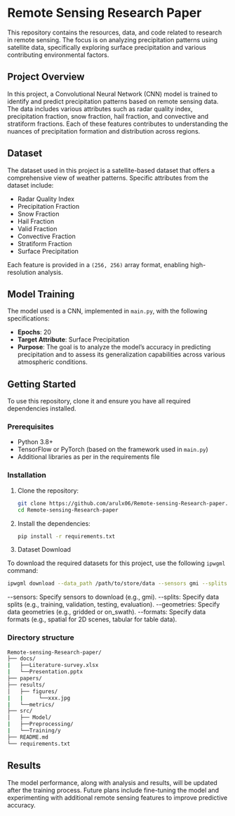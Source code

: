 
# Remote Sensing Research Paper

This repository contains the resources, data, and code related to research in remote sensing. The focus is on analyzing precipitation patterns using satellite data, specifically exploring surface precipitation and various contributing environmental factors.

## Project Overview

In this project, a Convolutional Neural Network (CNN) model is trained to identify and predict precipitation patterns based on remote sensing data. The data includes various attributes such as radar quality index, precipitation fraction, snow fraction, hail fraction, and convective and stratiform fractions. Each of these features contributes to understanding the nuances of precipitation formation and distribution across regions.

## Dataset

The dataset used in this project is a satellite-based dataset that offers a comprehensive view of weather patterns. Specific attributes from the dataset include:
- Radar Quality Index
- Precipitation Fraction
- Snow Fraction
- Hail Fraction
- Valid Fraction
- Convective Fraction
- Stratiform Fraction
- Surface Precipitation

Each feature is provided in a `(256, 256)` array format, enabling high-resolution analysis.

## Model Training

The model used is a CNN, implemented in `main.py`, with the following specifications:
- **Epochs**: 20
- **Target Attribute**: Surface Precipitation
- **Purpose**: The goal is to analyze the model’s accuracy in predicting precipitation and to assess its generalization capabilities across various atmospheric conditions.

## Getting Started

To use this repository, clone it and ensure you have all required dependencies installed.

### Prerequisites

- Python 3.8+
- TensorFlow or PyTorch (based on the framework used in `main.py`)
- Additional libraries as per in the requirements file

### Installation

1. Clone the repository:
   ```bash
   git clone https://github.com/arulx06/Remote-sensing-Research-paper.git
   cd Remote-sensing-Research-paper
   ```

2. Install the dependencies:
   ```bash
   pip install -r requirements.txt
   ```

3. Dataset Download

To download the required datasets for this project, use the following `ipwgml` command:

```bash
ipwgml download --data_path /path/to/store/data --sensors gmi --splits training,validation,testing --geometries gridded --format spatial
```
--sensors: Specify sensors to download (e.g., gmi).
--splits: Specify data splits (e.g., training, validation, testing, evaluation).
--geometries: Specify data geometries (e.g., gridded or on_swath).
--formats: Specify data formats (e.g., spatial for 2D scenes, tabular for table data).

### Directory structure

```bash
Remote-sensing-Research-paper/
├── docs/
|   ├──Literature-survey.xlsx
|   └──Presentation.pptx
├── papers/
├── results/
│   ├── figures/
|   |     └──xxx.jpg
|   └──metrics/
├── src/
│   ├── Model/
|   ├──Preprocessing/
|   └──Training/y
├── README.md
└── requirements.txt
```
## Results

The model performance, along with analysis and results, will be updated after the training process. Future plans include fine-tuning the model and experimenting with additional remote sensing features to improve predictive accuracy.
